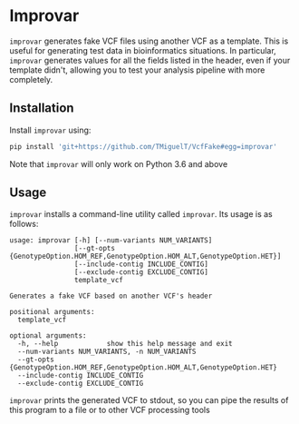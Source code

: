 # Improvar

`improvar` generates fake VCF files using another VCF as a template. This is useful for generating
test data in bioinformatics situations. In particular, `improvar` generates values for all the fields
listed in the header, even if your template didn't, allowing you to test your analysis pipeline with
more completely.

## Installation
Install `improvar` using:
```bash
pip install 'git+https://github.com/TMiguelT/VcfFake#egg=improvar'
```

Note that `improvar` will only work on Python 3.6 and above

## Usage
`improvar` installs a command-line utility called `improvar`. Its usage is as follows:
```
usage: improvar [-h] [--num-variants NUM_VARIANTS]
                [--gt-opts {GenotypeOption.HOM_REF,GenotypeOption.HOM_ALT,GenotypeOption.HET}]
                [--include-contig INCLUDE_CONTIG]
                [--exclude-contig EXCLUDE_CONTIG]
                template_vcf

Generates a fake VCF based on another VCF's header

positional arguments:
  template_vcf

optional arguments:
  -h, --help            show this help message and exit
  --num-variants NUM_VARIANTS, -n NUM_VARIANTS
  --gt-opts {GenotypeOption.HOM_REF,GenotypeOption.HOM_ALT,GenotypeOption.HET}
  --include-contig INCLUDE_CONTIG
  --exclude-contig EXCLUDE_CONTIG
```

`improvar` prints the generated VCF to stdout, so you can pipe the results of this program to a file
or to other VCF processing tools